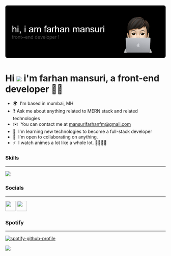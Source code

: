 ![Header](./header.png)
======================================================================================================================================

Hi ![](https://user-images.githubusercontent.com/18350557/176309783-0785949b-9127-417c-8b55-ab5a4333674e.gif) i'm farhan mansuri, a front-end developer 👨‍💻
======================================================================================================================================


* 🌍  I'm based in mumbai, MH
* ❓ Ask me about anything related to MERN stack and related technologies  
* ✉️  You can contact me at [mansurifarhanfm@gmail.com](mailto:mansurifarhanfm@gmail.com)
* 🧠  I'm learning new technologies to become a full-stack developer
* 🤝  I'm open to collaborating on anything.
* ⚡  I watch animes a lot like a whole lot. 🚶‍♂️🚶‍♂️

### Skills
--------------------

<p>
  <a href="https://skillicons.dev">
    <img src="https://skillicons.dev/icons?i=html,css,js,react,ts,redux,nextjs,nodejs,mongodb,express,firebase,tailwind,bootstrap,styledcomponents,git,github,vite,vscode,webpack" />
  </a>
</p>


### Socials
--------------------

<p align="left"> <a href="https://www.github.com/farhanmansurii" target="_blank" rel="noreferrer"><img src="https://raw.githubusercontent.com/danielcranney/readme-generator/main/public/icons/socials/github.svg" width="32" height="32" /></a> <a href="https://www.linkedin.com/in/farhan-mansuri-620918219/" target="_blank" rel="noreferrer"><img src="https://raw.githubusercontent.com/danielcranney/readme-generator/main/public/icons/socials/linkedin.svg" width="32" height="32" /></a></p>

### Spotify
--------------------
[![spotify-github-profile](https://spotify-github-profile.vercel.app/api/view?uid=farhanmansurii&cover_image=true&theme=compact&show_offline=false&background_color=121212)](https://spotify-github-profile.vercel.app/api/view?uid=farhanmansurii&redirect=true)


![](https://komarev.com/ghpvc/?username=farhanmansurii)
